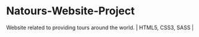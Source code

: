 # Natours-Website-Project
Website related to providing tours around the world. | HTML5, CSS3, SASS |
